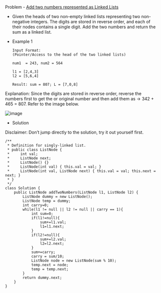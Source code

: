 Problem - [Add two numbers represented as Linked Lists](https://leetcode.com/problems/add-two-numbers/)

-  Given the heads of two non-empty linked lists representing two non-negative integers. The digits are stored in reverse order, and each of their nodes contains a single digit. Add the two numbers and return the sum as a linked list.

- Example 1

      Input Format: 
      (Pointer/Access to the head of the two linked lists)

      num1  = 243, num2 = 564

      l1 = [2,4,3]
      l2 = [5,6,4]

      Result: sum = 807; L = [7,0,8]

Explanation: Since the digits are stored in reverse order, reverse the numbers first to get the or  original number and then add them as → 342 + 465 = 807. Refer to the image below.

![image](https://user-images.githubusercontent.com/101946115/207897190-a82d457e-a78a-41fc-b7a0-80f401b940f7.png)

- Solution

Disclaimer: Don’t jump directly to the solution, try it out yourself first.

```
/**
 * Definition for singly-linked list.
 * public class ListNode {
 *     int val;
 *     ListNode next;
 *     ListNode() {}
 *     ListNode(int val) { this.val = val; }
 *     ListNode(int val, ListNode next) { this.val = val; this.next = next; }
 * }
 */
class Solution {
    public ListNode addTwoNumbers(ListNode l1, ListNode l2) {
        ListNode dummy = new ListNode();
        ListNode temp = dummy;
        int carry=0;
        while(l1 != null || l2 != null || carry == 1){
            int sum=0;
            if(l1!=null){
                sum+=l1.val;
                l1=l1.next;
            }
            if(l2!=null){
                sum+=l2.val;
                l2=l2.next;
            }
            sum+=carry;
            carry = sum/10;
            ListNode node = new ListNode(sum % 10);
            temp.next = node;
            temp = temp.next;
        }
        return dummy.next;
    }
}
```

